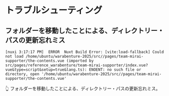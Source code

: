 # トラブルシューティング

## フォルダーを移動したことによる、ディレクトリー・パスの更新忘れミス

```
[nuxi 3:17:17 PM]  ERROR  Nuxt Build Error: [vite:load-fallback] Could not load /home/ubuntu/warabenture-2025/src//pages/team-mirai-supporter/the-contents.vue (imported by src/pages/reference_warabenture/team-mirai-supporter/index.vue?vue&type=script&setup=true&lang.ts): ENOENT: no such file or directory, open '/home/ubuntu/warabenture-2025/src//pages/team-mirai-supporter/the-contents.vue'
```

👆 フォルダーを移動したことによる、ディレクトリー・パスの更新忘れミス。  
